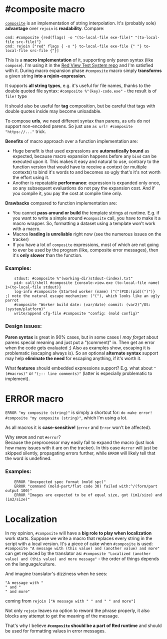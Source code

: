 # #composite macro

[`composite`](composite.red) is an implementation of string interpolation. It's (probably sole) **advantage** over `rejoin` is **readability**. Compare:
```
cmd: #composite {red(flags) -o "(to-local-file exe-file)" "(to-local-file src-file)"}
cmd: rejoin ["red" flags { -o "} to-local-file exe-file {" "} to-local-file src-file {"}]
```

This is a **macro implementation** of it, supporting only paren syntax (like `compose`). I'm using it in the [Red View Test System repo](https://gitlab.com/hiiamboris/red-view-test-system) and I'm satisfied with it.
During macro expansion phase `#composite` macro simply **transforms** a given string **into a rejoin-expression**.

It supports **all string types**, e.g. it's useful for file names, thanks to the double quoted file syntax:
`#composite %"(key)-code.exe"` - the result is of `file!` type

It should also be useful for **tag** composition, but be careful that tags with double quotes inside may become unloadable.

To compose **urls**, we need different syntax than parens, as urls do not support non-encoded parens. So just use `as url! #composite "https://..."` trick.

**Benefits** of macro approach over a function implementation are:
- Huge benefit is that used expressions are **automatically bound** as expected, because macro expansion happens before any `bind` can be executed upon it. This makes it easy and natural to use, contrary to the function version that would have to receive a context (or multiple contexts) to bind it's words to and becomes so ugly that's it's not worth the effort using it.
- Another is repeatable **performance**: expression is expanded only once, so any subsequent evaluations do not pay the expansion cost. And if you compile it, you pay the cost at compile time only.

**Drawbacks** compared to function implementation are:
- You cannot **pass around or build** the template strings at runtime. E.g. if you want to write a simple around `#composite` call, you have to make it a macro wrapper. So, formatting a dataset using a template won't work with a macro.
- Macros **loading is unreliable** right now (see the numerous issues on the tracker)
- If you have a lot of `composite` expressions, most of which are not going to ever be used by the program (like, composite error messages), then it's **only slower** than the function.

### Examples:
```
	stdout: #composite %"(working-dir)stdout-(index).txt"
	pid: call/shell #composite {console-view.exe (to-local-file name) 1>(to-local-file stdout)}
	log-info #composite {Started worker (name) ("(")PID:(pid)(")")}			;) note the natural escape mechanism: ("("), which looks like an ugly parrot
	#composite "Worker build date: (var/date) commit: (var2)^/OS: (system/platform)"
	write/append cfg-file #composite "config: (mold config)"
```

### Design issues:

**Paren syntax** is great in 90% cases, but in some cases I *may forget* about parens special meaning and just put a "(comment)" in. Then get an error when the code gets evaluated ;) Also as examples show, escaping it is problematic (escaping always is). So an optional **alternate syntax** support may help **eliminate the need** for escaping anything, if it's worth it.

What **features** should embedded expressions support? E.g. what about `"(#macros)"` or `"(;-- line comments)"` (latter is especially problematic to implement).

# ERROR macro

`ERROR "my composite (string)"` is simply a shortcut for: `do make error! #composite "my composite (string)"`, which I'm using a lot.

As all macros it is **case-sensitive!** (`error` and `Error` won't be affected).

Why `ERROR` and not `#error`? <br>
Because the preprocessor may easily fail to expand the macro (just look how many issues with it are on the tracker). In this case `#error` will just be skipped silently, propagating errors further, while `ERROR` will likely tell that the word is undefined.

### Examples:
```
	ERROR "Unexpected spec format (mold spc)"
	ERROR "command (mold-part/flat code 30) failed with:^/(form/part output 100)"
	ERROR "Images are expected to be of equal size, got (im1/size) and (im2/size)"
```

# Localization

In my opinion, `#composite` will have a **big role to play when localization** work starts. Suppose we write a macro that replaces every string in the script with a local version. It's a piece of cake when `#composite` is used:
`#composite "A message with (this value) and (another value) and more"` can get replaced by the translator as:
`#composite "Localized (another value) and (this value) and more message"` - the order of things depends on the language/culture.

And imagine translator's dizziness when he sees:
```
"A message with "
" and "
" and more"
```
coming from `rejoin ["A message with " " and " " and more"]`

Not only `rejoin` leaves no option to reword the phrase properly, it also blocks any attempt to get the meaning of the message.

That's why I believe **`#composite` should be a part of Red runtime** and should be used for formatting values in error messages.

